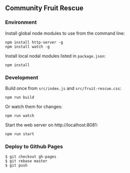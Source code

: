## Community Fruit Rescue

### Environment

Install global node modules to use from the command line:

```
npm install http-server -g
npm install watch -g
```

Install local nodal modules listed in `package.json`:

```
npm install
```

### Development


Build once from `src/index.js` and `src/fruit-rescue.css`:

```
npm run build
```

Or watch them for changes:

```
npm run watch
```

Start the web server on http://localhost:8081:

```
npm run start
```

### Deploy to Github Pages

```
$ git checkout gh-pages
$ git rebase master
$ git push
```
